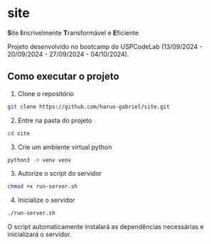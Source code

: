 # site

**S**ite **I**incrivelmente **T**ransformável e **E**ficiente

Projeto desenvolvido no bootcamp do USPCodeLab (13/09/2024 - 20/09/2024 - 27/09/2024 - 04/10/2024).

## Como executar o projeto

1. Clone o repositório

```bash
git clone https://github.com/haruo-gabriel/site.git
```

2. Entre na pasta do projeto

```bash
cd site
```

3. Crie um ambiente virtual python

```bash
python3 -m venv venv
```

3. Autorize o script do servidor

```bash
chmod +x run-server.sh
```

4. Inicialize o servidor

```bash
./run-server.sh
```

O script automaticamente instalará as dependências necessárias e inicializará o servidor.
